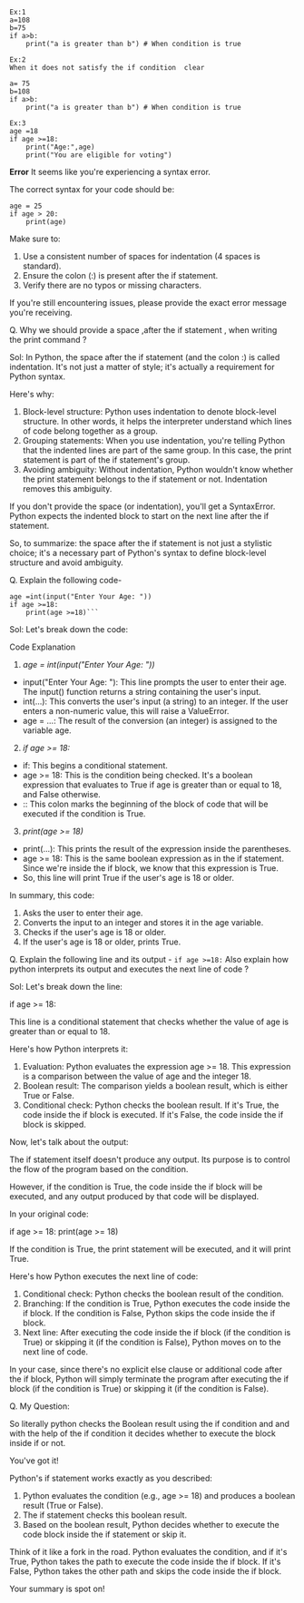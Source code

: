 
```
Ex:1
a=108
b=75
if a>b:
    print("a is greater than b") # When condition is true
```

```
Ex:2
When it does not satisfy the if condition  clear

a= 75
b=108
if a>b:
    print("a is greater than b") # When condition is true
```

```
Ex:3
age =18
if age >=18:
    print("Age:",age)
    print("You are eligible for voting")
```

**Error**
It seems like you're experiencing a syntax error.

The correct syntax for your code should be:
```
age = 25
if age > 20:
    print(age)
```
Make sure to:

1. Use a consistent number of spaces for indentation (4 spaces is standard).
2. Ensure the colon (:) is present after the if statement.
3. Verify there are no typos or missing characters.

If you're still encountering issues, please provide the exact error message you're receiving.


Q. Why we should provide a space ,after the if statement , when writing the print command ?

Sol:
In Python, the space after the if statement (and the colon :) is called indentation. It's not just a matter of style; it's actually a requirement for Python syntax.

Here's why:

1. Block-level structure: Python uses indentation to denote block-level structure. In other words, it helps the interpreter understand which lines of code belong together as a group.
2. Grouping statements: When you use indentation, you're telling Python that the indented lines are part of the same group. In this case, the print statement is part of the if statement's group.
3. Avoiding ambiguity: Without indentation, Python wouldn't know whether the print statement belongs to the if statement or not. Indentation removes this ambiguity.

If you don't provide the space (or indentation), you'll get a SyntaxError. Python expects the indented block to start on the next line after the if statement.

So, to summarize: the space after the if statement is not just a stylistic choice; it's a necessary part of Python's syntax to define block-level structure and avoid ambiguity.


Q. Explain the following code- 

```
age =int(input("Enter Your Age: "))
if age >=18:
    print(age >=18)```
```
Sol:
Let's break down the code:

Code Explanation
1. *age = int(input("Enter Your Age: "))*
- input("Enter Your Age: "): This line prompts the user to enter their age. The input() function returns a string containing the user's input.
- int(...): This converts the user's input (a string) to an integer. If the user enters a non-numeric value, this will raise a ValueError.
- age = ...: The result of the conversion (an integer) is assigned to the variable age.

2. *if age >= 18:*
- if: This begins a conditional statement.
- age >= 18: This is the condition being checked. It's a boolean expression that evaluates to True if age is greater than or equal to 18, and False otherwise.
- :: This colon marks the beginning of the block of code that will be executed if the condition is True.

3. *print(age >= 18)*
- print(...): This prints the result of the expression inside the parentheses.
- age >= 18: This is the same boolean expression as in the if statement. Since we're inside the if block, we know that this expression is True.
- So, this line will print True if the user's age is 18 or older.

In summary, this code:

1. Asks the user to enter their age.
2. Converts the input to an integer and stores it in the age variable.
3. Checks if the user's age is 18 or older.
4. If the user's age is 18 or older, prints True.

Q. Explain the following line and its output - 
```if age >=18:```
Also explain how python interprets its output and executes the next line of code ?

Sol:
Let's break down the line:

if age >= 18:

This line is a conditional statement that checks whether the value of age is greater than or equal to 18.

Here's how Python interprets it:

1. Evaluation: Python evaluates the expression age >= 18. This expression is a comparison between the value of age and the integer 18.
2. Boolean result: The comparison yields a boolean result, which is either True or False.
3. Conditional check: Python checks the boolean result. If it's True, the code inside the if block is executed. If it's False, the code inside the if block is skipped.

Now, let's talk about the output:

The if statement itself doesn't produce any output. Its purpose is to control the flow of the program based on the condition.

However, if the condition is True, the code inside the if block will be executed, and any output produced by that code will be displayed.

In your original code:

if age >= 18: print(age >= 18)

If the condition is True, the print statement will be executed, and it will print True.

Here's how Python executes the next line of code:

1. Conditional check: Python checks the boolean result of the condition.
2. Branching: If the condition is True, Python executes the code inside the if block. If the condition is False, Python skips the code inside the if block.
3. Next line: After executing the code inside the if block (if the condition is True) or skipping it (if the condition is False), Python moves on to the next line of code.

In your case, since there's no explicit else clause or additional code after the if block, Python will simply terminate the program after executing the if block (if the condition is True) or skipping it (if the condition is False).


Q. My Question:

So literally python checks the Boolean result using the if condition and and with the help of the if condition it decides whether to execute the block inside if or not.

You've got it!

Python's if statement works exactly as you described:

1. Python evaluates the condition (e.g., age >= 18) and produces a boolean result (True or False).
2. The if statement checks this boolean result.
3. Based on the boolean result, Python decides whether to execute the code block inside the if statement or skip it.

Think of it like a fork in the road. Python evaluates the condition, and if it's True, Python takes the path to execute the code inside the if block. If it's False, Python takes the other path and skips the code inside the if block.

Your summary is spot on!

